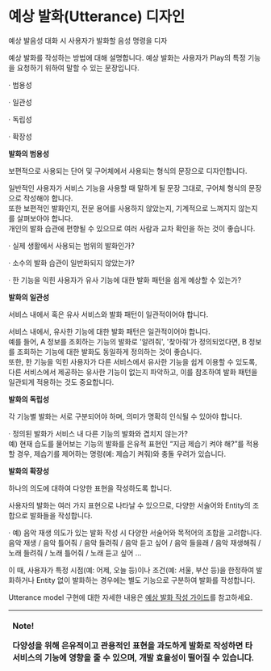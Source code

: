 # 예상 발화\(Utterance\) 디자인

예상 발음성 대화 시 사용자가 발화할 음성 명령을 디자

  
예상 발화를 작성하는 방법에 대해 설명합니다. 예상 발화는 사용자가 Play의 특정 기능을 요청하기 위하여 말할 수 있는 문장입니다.

·            범용성

·            일관성

·            독립성

·            확장성

**발화의 범용성**

보편적으로 사용되는 단어 및 구어체에서 사용되는 형식의 문장으로 디자인합니다.

일반적인 사용자가 서비스 기능을 사용할 때 말하게 될 문장 그대로, 구어체 형식의 문장으로 작성해야 합니다.  
 또한 보편적인 발화인지, 전문 용어를 사용하지 않았는지, 기계적으로 느껴지지 않는지를 살펴보아야 합니다.  
 개인의 발화 습관에 편향될 수 있으므로 여러 사람과 교차 확인을 하는 것이 좋습니다.

·         실제 생활에서 사용되는 범위의 발화인가?

·         소수의 발화 습관이 일반화되지 않았는가?

·         한 기능을 익힌 사용자가 유사 기능에 대한 발화 패턴을 쉽게 예상할 수 있는가?

**발화의 일관성**

서비스 내에서 혹은 유사 서비스와 발화 패턴이 일관적이어야 합니다.

서비스 내에서, 유사한 기능에 대한 발화 패턴은 일관적이어야 합니다.  
 예를 들어, A 정보를 조회하는 기능의 발화로 '알려줘', '찾아줘'가 정의되었다면, B 정보를 조회하는 기능에 대한 발화도 동일하게 정의하는 것이 좋습니다.  
 또한, 한 기능을 익힌 사용자가 다른 서비스에서 유사한 기능을 쉽게 이용할 수 있도록, 다른 서비스에서 제공하는 유사한 기능이 없는지 파악하고, 이를 참조하여 발화 패턴을 일관되게 적용하는 것도 중요합니다.  


**발화의 독립성**

각 기능별 발화는 서로 구분되어야 하며, 의미가 명확히 인식될 수 있아야 합니다.

·         정의된 발화가 서비스 내 다른 기능의 발화와 겹치지 않는가?  
 예\) 현재 습도를 물어보는 기능의 발화를 은유적 표현인 “지금 제습기 켜야 해?”를 적용할 경우, 제습기를 제어하는 명령\(예: 제습기 켜줘\)와 충돌 우려가 있습니다.

**발화의 확장성**

하나의 의도에 대하여 다양한 표현을 작성하도록 합니다.

사용자의 발화는 여러 가지 표현으로 나타날 수 있으므로, 다양한 서술어와 Entity의 조합으로 발화들을 작성합니다.  


·         예\) 음악 재생 의도가 있는 발화 작성 시 다양한 서술어와 목적어의 조합을 고려합니다.  
 음악 재생 / 음악 틀어줘 / 음악 들려줘 / 음악 듣고 싶어 / 음악 들을래 / 음악 재생해줘 / 노래 들려줘 / 노래 틀어줘 / 노래 듣고 싶어 …

이 때, 사용자가 특정 시점\(예: 어제, 오늘 등\)이나 조건\(예: 서울, 부산 등\)을 한정하여 발화하거나 Entity 없이 발화하는 경우에는 별도 기능으로 구분하여 발화를 작성합니다. 





Utterance model 구현에 대한 자세한 내용은 [예상 발화 작성 가이드](../nugu-play/create-plays-with-play-builder/define-user-utterance-model/how-to-write-customer-utterances.md)를 참고하세요.



<table>
  <thead>
    <tr>
      <th style="text-align:left">
        <p><b>Note!</b>
        </p>
        <p>&#xB2E4;&#xC591;&#xC131;&#xC744; &#xC704;&#xD574; &#xC740;&#xC720;&#xC801;&#xC774;&#xACE0;
          &#xAD00;&#xC6A9;&#xC801;&#xC778; &#xD45C;&#xD604;&#xC744; &#xACFC;&#xB3C4;&#xD558;&#xAC8C;
          &#xBC1C;&#xD654;&#xB85C; &#xC791;&#xC131;&#xD558;&#xBA74; &#xD0C0; &#xC11C;&#xBE44;&#xC2A4;&#xC758;
          &#xAE30;&#xB2A5;&#xC5D0; &#xC601;&#xD5A5;&#xC744; &#xC904; &#xC218; &#xC788;&#xC73C;&#xBA70;,
          &#xAC1C;&#xBC1C; &#xD6A8;&#xC728;&#xC131;&#xC774; &#xB5A8;&#xC5B4;&#xC9C8;
          &#xC218; &#xC788;&#xC2B5;&#xB2C8;&#xB2E4;.</p>
      </th>
    </tr>
  </thead>
  <tbody></tbody>
</table>